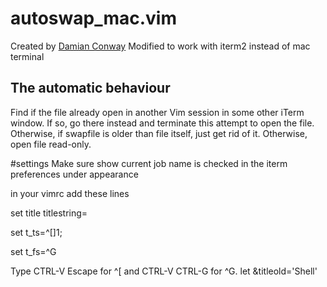 # autoswap_mac.vim

Created by [Damian Conway](https://github.com/thoughtstream)
Modified to work with iterm2 instead of mac terminal
## The automatic behaviour

Find if the file already open in another Vim session in some other iTerm window. 
If so, go there instead and terminate this attempt to open the file. 
Otherwise, if swapfile is older than file itself, just get rid of it.
Otherwise, open file read-only.

#settings
Make sure show current job name is checked in the iterm preferences under appearance

in your vimrc add these lines

set title titlestring=

set t_ts=^[]1;

set t_fs=^G

Type CTRL-V Escape for ^[ and CTRL-V CTRL-G for ^G.
let &titleold='Shell'


